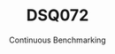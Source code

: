 ---
layout: default
title: DSQ072
subtitle: Continuous Benchmarking
selected: TPC-DS
expanded: Benchmarking
benchmark: /individual_results/DSQ072.html
---
